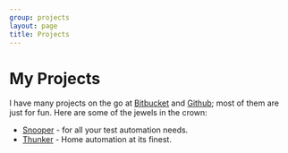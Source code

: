 ```yaml
---
group: projects
layout: page
title: Projects
---
```


# My Projects

I have many projects on the go at [Bitbucket](http://bitbucket.org/iwillspeak) and [Github](http://github.com/iwillspeak); most of them are just for fun. Here are some of the jewels in the crown:

* [Snooper](http://github.com/iwillspeak/snooper) - for all your test automation needs.
* [Thunker](https://vimeo.com/66365606) - Home automation at its finest.
